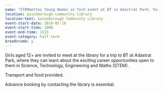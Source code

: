 ```yaml
---
name: "STEMmettes Young Women in Tech event at BT in Adastral Park: for 12+ year-olds"
location: gainsborough-community-library
location-text: Gainsborough Community Library
event-start-date: 2019-02-19
event-start-time: 1000
event-end-time: 1515
event-category: half-term
breadcrumb: y
---
```


Girls aged 12+ are invited to meet at the library for a trip to BT at Adastral Park, where they can learn about the exciting career opportunities open to them in Science, Technology, Engineering and Maths (STEM).

Transport and food provided.

Advance booking by contacting the library is essential.
